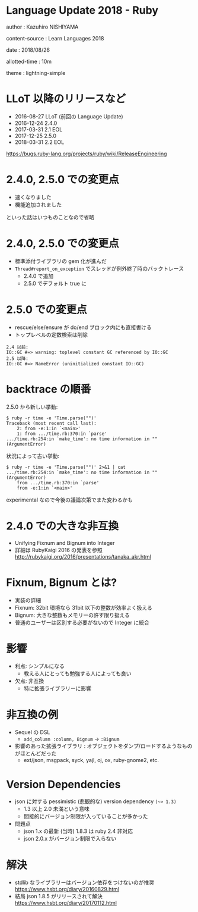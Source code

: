# Language Update 2018 - Ruby

author
:   Kazuhiro NISHIYAMA

content-source
:   Learn Languages 2018

date
:   2018/08/26

allotted-time
:   10m

theme
:   lightning-simple

# LLoT 以降のリリースなど

- 2016-08-27 LLoT (前回の Language Update)
- 2016-12-24 2.4.0
- 2017-03-31 2.1 EOL
- 2017-12-25 2.5.0
- 2018-03-31 2.2 EOL

<https://bugs.ruby-lang.org/projects/ruby/wiki/ReleaseEngineering>

# 2.4.0, 2.5.0 での変更点

- 速くなりました
- 機能追加されました

といった話はいつものことなので省略

# 2.4.0, 2.5.0 での変更点

- 標準添付ライブラリの gem 化が進んだ
- `Thread#report_on_exception` でスレッドが例外終了時のバックトレース
  - 2.4.0 で追加
  - 2.5.0 でデフォルト true に

# 2.5.0 での変更点

- rescue/else/ensure が do/end ブロック内にも直接書ける
- トップレベルの定数検索は削除

```
2.4 以前:
IO::GC #=> warning: toplevel constant GC referenced by IO::GC
2.5 以降:
IO::GC #=> NameError (uninitialized constant IO::GC)
```


# backtrace の順番

2.5.0 から新しい挙動:

```
$ ruby -r time -e 'Time.parse("")'
Traceback (most recent call last):
	2: from -e:1:in `<main>'
	1: from .../time.rb:370:in `parse'
.../time.rb:254:in `make_time': no time information in "" (ArgumentError)
```

状況によって古い挙動:

```
$ ruby -r time -e 'Time.parse("")' 2>&1 | cat
.../time.rb:254:in `make_time': no time information in "" (ArgumentError)
	from .../time.rb:370:in `parse'
	from -e:1:in `<main>'
```

experimental なので今後の議論次第でまた変わるかも

# 2.4.0 での大きな非互換

- Unifying Fixnum and Bignum into Integer
- 詳細は RubyKaigi 2016 の発表を参照
  <http://rubykaigi.org/2016/presentations/tanaka_akr.html>

# Fixnum, Bignum とは?

- 実装の詳細
- Fixnum: 32bit 環境なら 31bit 以下の整数が効率よく扱える
- Bignum: 大きな整数もメモリーの許す限り扱える
- 普通のユーザーは区別する必要がないので Integer に統合

# 影響

- 利点: シンプルになる
  - 教える人にとっても勉強する人によっても良い
- 欠点: 非互換
  - 特に拡張ライブラリーに影響

# 非互換の例

- Sequel の DSL
  - `add_column :column, Bignum` → `:Bignum`
- 影響のあった拡張ライブラリ : オブジェクトをダンプ/ロードするようなものがほとんどだった
  - ext/json, msgpack, syck, yajl, oj, ox, ruby-gnome2, etc.

# Version Dependencies

- json に対する pessimistic (悲観的な) version dependency `(~> 1.3)`
  - 1.3 以上 2.0 未満という意味
  - 間接的にバージョン制限が入っていることが多かった
- 問題点
  - json 1.x の最新 (当時) 1.8.3 は ruby 2.4 非対応
  - json 2.0.x がバージョン制限で入らない

# 解決

- stdlib なライブラリーはバージョン依存をつけないのが推奨
  <https://www.hsbt.org/diary/20160829.html>
- 結局 json 1.8.5 がリリースされて解決
  <https://www.hsbt.org/diary/20170112.html>
